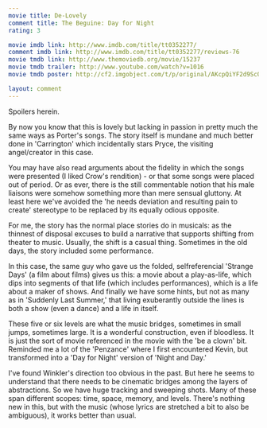 ```yaml
---
movie title: De-Lovely
comment title: The Beguine: Day for Night
rating: 3

movie imdb link: http://www.imdb.com/title/tt0352277/
comment imdb link: http://www.imdb.com/title/tt0352277/reviews-76
movie tmdb link: http://www.themoviedb.org/movie/15237
movie tmdb trailer: http://www.youtube.com/watch?v=1016
movie tmdb poster: http://cf2.imgobject.com/t/p/original/AKcpQiYF2d9ScQ4TyE4IA5YUhH.jpg

layout: comment
---
```


Spoilers herein.

By now you know that this is lovely but lacking in passion in pretty much the same ways as  Porter's songs. The story itself is mundane and much better done in 'Carrington' which  incidentally stars Pryce, the visiting angel/creator in this case.

You may have also read arguments about the fidelity in which the songs were presented (I  liked Crow's rendition) - or that some songs were placed out of period. Or as ever, there is  the still commentable notion that his male liaisons were somehow something more than  mere sensual gluttony. At least here we've avoided the 'he needs deviation and resulting  pain to create' stereotype to be replaced by its equally odious opposite.

For me, the story has the normal place stories do in musicals: as the thinnest of disposal  excuses to build a narrative that supports shifting from theater to music. Usually, the shift is  a casual thing. Sometimes in the old days, the story included some performance.

In this case, the same guy who gave us the folded, selfreferencial 'Strange Days' (a film  about films) gives us this: a movie about a play-as-life, which dips into segments of that life  (which includes performances), which is a life about a maker of shows. And finally we have  some hints, but not as many as in 'Suddenly Last Summer,' that living exuberantly outside  the lines is both a show (even a dance) and a life in itself.

These five or six levels are what the music bridges, sometimes in small jumps, sometimes  large. It is a wonderful construction, even if bloodless. It is just the sort of movie referenced  in the movie with the 'be a clown' bit. Reminded me a lot of the 'Penzance' where I first  encountered Kevin, but transformed into a 'Day for Night' version of 'Night and Day.'

I've found Winkler's direction too obvious in the past. But here he seems to understand that  there needs to be cinematic bridges among the layers of abstractions. So we have huge  tracking and sweeping shots. Many of these span different scopes: time, space, memory, and  levels. There's nothing new in this, but with the music (whose lyrics are stretched a bit to  also be ambiguous), it works better than usual.